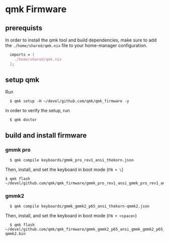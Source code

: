 # qmk Firmware

## prerequists

In order to install the qmk tool and build dependencies, make sure to add the `./home/shared/qmk.nix` file to your home-manager configuration.

```nix
  imports = [
    ./home/shared/qmk.nix
  ];
```

## setup qmk

Run

```
  $ qmk setup -H ~/devel/github.com/qmk/qmk_firmware -y
```

in order to verify the setup, run

```
  $ qmk doctor
```

## build and install firmware

### gmmk pro

```
  $ qmk compile keyboards/gmmk_pro_rev1_ansi_thekorn.json
```

Then, install, and set the keyboard in boot mode (`FN + \`)

```
$ qmk flash ~/devel/github.com/qmk/qmk_firmware/gmmk_pro_rev1_ansi_gmmk_pro_rev1_ansi_thekorn.bin
```

### gmmk2

```
  $ qmk compile keyboards/gmmk_gmmk2_p65_ansi_thekorn-qmmk2.json
```

Then, install, and set the keyboard in boot mode (`FN + <space>`)

```
  $ qmk flash ~/devel/github.com/qmk/qmk_firmware/gmmk_gmmk2_p65_ansi_gmmk_gmmk2_p65_ansi_thekorn-qmmk2.bin
```
